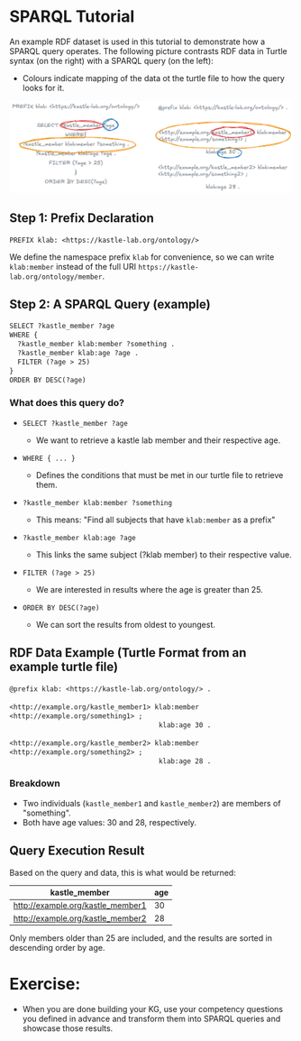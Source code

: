  
 
 # SPARQL Tutorial
 
 
An example RDF dataset is used in this tutorial to demonstrate how a SPARQL query operates. The following picture contrasts RDF data in Turtle syntax (on the right) with a SPARQL query (on the left):
 * Colours indicate mapping of the data ot the turtle file to how the query looks for it.
 
 
 ![Sparql mapping query to data](../../pngs/sparql-mapping.png)

## Step 1: Prefix Declaration

```sparql
PREFIX klab: <https://kastle-lab.org/ontology/>
```

We define the namespace prefix `klab` for convenience, so we can write `klab:member` instead of the full URI `https://kastle-lab.org/ontology/member`.


## Step 2: A SPARQL Query (example)

```sparql
SELECT ?kastle_member ?age
WHERE {
  ?kastle_member klab:member ?something .
  ?kastle_member klab:age ?age .
  FILTER (?age > 25)
}
ORDER BY DESC(?age)
```

### What does this query do?

- `SELECT ?kastle_member ?age`  
  - We want to retrieve a kastle lab member and their respective age.

- `WHERE { ... }`  
  - Defines the conditions that must be met in our turtle file to retrieve them.

- `?kastle_member klab:member ?something`  
  - This means: "Find all subjects that have `klab:member` as a prefix"

- `?kastle_member klab:age ?age`  
  - This links the same subject  (?klab member) to their respective value.

- `FILTER (?age > 25)`  
  - We are interested in results  where the age is greater than 25.

- `ORDER BY DESC(?age)`  
  - We can sort the results from oldest to youngest.



## RDF Data Example (Turtle Format from an example turtle file)

```turtle
@prefix klab: <https://kastle-lab.org/ontology/> .

<http://example.org/kastle_member1> klab:member <http://example.org/something1> ;
                                     klab:age 30 .

<http://example.org/kastle_member2> klab:member <http://example.org/something2> ;
                                     klab:age 28 .
```

### Breakdown

- Two individuals (`kastle_member1` and `kastle_member2`) are members of "something".
- Both have age values: 30 and 28, respectively.

## Query Execution Result

Based on the query and data, this is what would be returned:

| kastle_member                         | age |
|--------------------------------------|-----|
| http://example.org/kastle_member1    | 30  |
| http://example.org/kastle_member2    | 28  |

Only members older than 25 are included, and the results are sorted in descending order by age.


# Exercise:
- When you are done building your KG, use your competency questions you defined in advance and transform them into SPARQL queries and showcase those results.